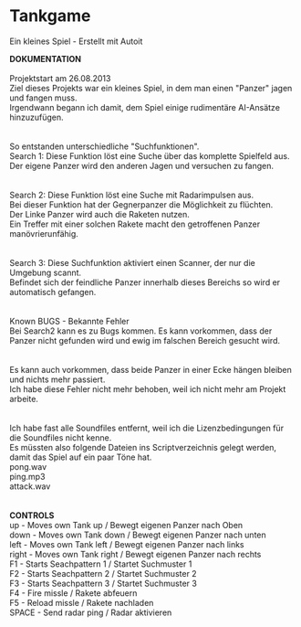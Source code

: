 # Tankgame
Ein kleines Spiel - Erstellt mit Autoit


**DOKUMENTATION**<br>
<br>
Projektstart am 26.08.2013<br>
Ziel dieses Projekts war ein kleines Spiel, in dem man einen "Panzer" jagen und fangen muss.<br>
Irgendwann begann ich damit, dem Spiel einige rudimentäre AI-Ansätze hinzuzufügen.<br>
<br><br>
So entstanden unterschiedliche "Suchfunktionen".<br>
Search 1: Diese Funktion löst eine Suche über das komplette Spielfeld aus.<br>
Der eigene Panzer wird den anderen Jagen und versuchen zu fangen.<br>
<br><br>
Search 2: Diese Funktion löst eine Suche mit Radarimpulsen aus.<br>
Bei dieser Funktion hat der Gegnerpanzer die Möglichkeit zu flüchten.<br>
Der Linke Panzer wird auch die Raketen nutzen.<br>
Ein Treffer mit einer solchen Rakete macht den getroffenen Panzer manövrierunfähig.<br>
<br><br>
Search 3: Diese Suchfunktion aktiviert einen Scanner, der nur die Umgebung scannt.<br>
Befindet sich der feindliche Panzer innerhalb dieses Bereichs so wird er automatisch gefangen.<br>
<br><br>
Known BUGS - Bekannte Fehler<br>
Bei Search2 kann es zu Bugs kommen. Es kann vorkommen, dass der Panzer nicht gefunden wird und ewig im falschen Bereich gesucht wird.<br>
<br><br>
Es kann auch vorkommen, dass beide Panzer in einer Ecke hängen bleiben und nichts mehr passiert.<br>
Ich habe diese Fehler nicht mehr behoben, weil ich nicht mehr am Projekt arbeite.<br>
<br><br>
Ich habe fast alle Soundfiles entfernt, weil ich die Lizenzbedingungen für die Soundfiles nicht kenne.<br>
Es müssten also folgende Dateien ins Scriptverzeichnis gelegt werden, damit das Spiel auf ein paar Töne hat.<br>
pong.wav<br>
ping.mp3<br>
attack.wav<br>
<br><br>
**CONTROLS**<br>
up		-	Moves own Tank up / Bewegt eigenen Panzer nach Oben<br>
down 	-	Moves own Tank down / Bewegt eigenen Panzer nach unten<br>
left 	-	Moves own Tank left / Bewegt eigenen Panzer nach links<br>
right	-	Moves own Tank right / Bewegt eigenen Panzer nach rechts<br>
F1		-	Starts Seachpattern 1 / Startet Suchmuster 1<br>
F2		-	Starts Seachpattern 2 / Startet Suchmuster 2<br>
F3		-	Starts Seachpattern 3 / Startet Suchmuster 3<br>
F4		-	Fire missle /  Rakete abfeuern<br>
F5		-	Reload missle /  Rakete nachladen<br>
SPACE	-	Send radar ping / Radar aktivieren<br>
